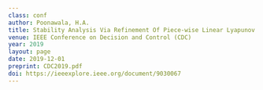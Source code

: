 ```yaml
---
class: conf
author: Poonawala, H.A.
title: Stability Analysis Via Refinement Of Piece-wise Linear Lyapunov Functions
venue: IEEE Conference on Decision and Control (CDC)
year: 2019
layout: page
date: 2019-12-01
preprint: CDC2019.pdf
doi: https://ieeexplore.ieee.org/document/9030067
---
```

